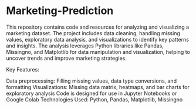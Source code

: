 # Marketing-Prediction
This repository contains code and resources for analyzing and visualizing a marketing dataset. The project includes data cleaning, handling missing values, exploratory data analysis, and visualizations to identify key patterns and insights. The analysis leverages Python libraries like Pandas, Missingno, and Matplotlib for data manipulation and visualization, helping to uncover trends and improve marketing strategies.

Key Features:

Data preprocessing: Filling missing values, data type conversions, and formatting
Visualizations: Missing data matrix, heatmaps, and bar charts for exploratory analysis
Code is designed for use in Jupyter Notebooks or Google Colab
Technologies Used: Python, Pandas, Matplotlib, Missingno
